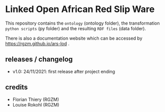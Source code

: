 # Linked Open African Red Slip Ware 
                       
This repository contains the `ontology` (ontology folder), the transformation `python scripts` (py folder) and the resulting `RDF files` (data folder).
                                                       
There is also a documentation website which can be accessed by <https://rgzm.github.io/ars-lod> .
              
## releases / changelog 

-   v1.0: 24/11/2021: first release after project ending

## credits

-   Florian Thiery (RGZM)
-   Louise Rokohl (RGZM)
